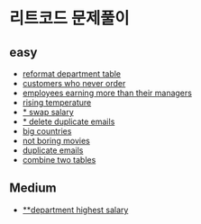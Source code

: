 리트코드 문제풀이
===
## easy
- [reformat department table](https://github.com/vive0508/TIL/blob/main/SQL/LeetCode/reformat%20department%20table.md)   
- [customers who never order](https://github.com/vive0508/TIL/blob/main/SQL/LeetCode/customers%20who%20never%20order.md)   
- [employees earning more than their managers](https://github.com/vive0508/TIL/blob/main/SQL/LeetCode/employees%20earning%20more%20than%20their%20managers.md)   
- [rising temperature](https://github.com/vive0508/TIL/blob/main/SQL/LeetCode/rising%20temperature.md)   
- [\* swap salary](https://github.com/vive0508/TIL/blob/main/SQL/LeetCode/swap%20salary.md)   
- [\* delete duplicate emails](https://github.com/vive0508/TIL/blob/main/SQL/LeetCode/delete%20duplicate%20emails.md)  
- [big countries](https://github.com/vive0508/TIL/blob/main/SQL/LeetCode/big%20countries.md)   
- [not boring movies](https://github.com/vive0508/TIL/blob/main/SQL/LeetCode/not%20boring%20movies.md)   
- [duplicate emails](https://github.com/vive0508/TIL/blob/main/SQL/LeetCode/duplicate%20emails.md)   
- [combine two tables](https://github.com/vive0508/TIL/blob/main/SQL/LeetCode/combine%20two%20tables.md)   

## Medium 
- [\**department highest salary](https://github.com/vive0508/TIL/blob/main/SQL/LeetCode/department%20highest%20salary.md)
